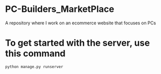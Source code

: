 # PC-Builders_MarketPlace
A repository where I work on an ecommerce website that focuses on PCs

# To get started with the server, use this command
`python manage.py runserver`